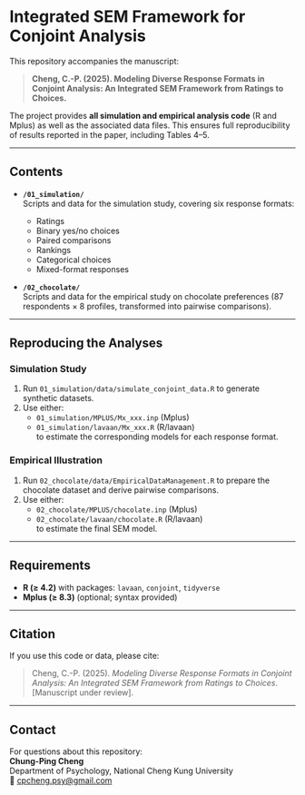 # Integrated SEM Framework for Conjoint Analysis

This repository accompanies the manuscript:  

> **Cheng, C.-P. (2025). Modeling Diverse Response Formats in Conjoint Analysis: An Integrated SEM Framework from Ratings to Choices.**

The project provides **all simulation and empirical analysis code** (R and Mplus) as well as the associated data files. This ensures full reproducibility of results reported in the paper, including Tables 4–5.

---

## Contents

- **`/01_simulation/`**  
  Scripts and data for the simulation study, covering six response formats:
  - Ratings  
  - Binary yes/no choices  
  - Paired comparisons  
  - Rankings  
  - Categorical choices  
  - Mixed-format responses  

- **`/02_chocolate/`**  
  Scripts and data for the empirical study on chocolate preferences (87 respondents × 8 profiles, transformed into pairwise comparisons).  

---

## Reproducing the Analyses

### Simulation Study

1. Run `01_simulation/data/simulate_conjoint_data.R` to generate synthetic datasets.  
2. Use either:
   - `01_simulation/MPLUS/Mx_xxx.inp` (Mplus)  
   - `01_simulation/lavaan/Mx_xxx.R` (R/lavaan)  
   to estimate the corresponding models for each response format.

### Empirical Illustration

1. Run `02_chocolate/data/EmpiricalDataManagement.R` to prepare the chocolate dataset and derive pairwise comparisons.  
2. Use either:
   - `02_chocolate/MPLUS/chocolate.inp` (Mplus)  
   - `02_chocolate/lavaan/chocolate.R` (R/lavaan)  
   to estimate the final SEM model.

---


## Requirements

- **R (≥ 4.2)** with packages: `lavaan`, `conjoint`, `tidyverse`  
- **Mplus (≥ 8.3)** (optional; syntax provided)  

---

## Citation

If you use this code or data, please cite:

> Cheng, C.-P. (2025). *Modeling Diverse Response Formats in Conjoint Analysis: An Integrated SEM Framework from Ratings to Choices*. [Manuscript under review].

---

## Contact

For questions about this repository:  
**Chung-Ping Cheng**  
Department of Psychology, National Cheng Kung University  
📧 cpcheng.psy@gmail.com  
